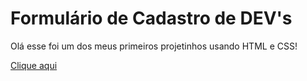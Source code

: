 <h1> Formulário de Cadastro de DEV's </h1>
<p> Olá esse foi um dos meus primeiros projetinhos usando HTML e CSS! </p>
<a href="https://mariaccarolina.github.io/Formulario-de-cadastro/">Clique aqui</a>
